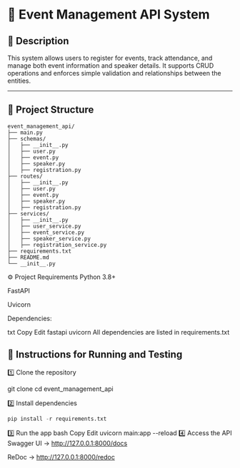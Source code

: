 # 📘 **Event Management API System**

## 🧾 Description

This system allows users to register for events, track attendance, and manage both event information and speaker details. It supports CRUD operations and enforces simple validation and relationships between the entities.

---

## 📂 Project Structure

```plaintext
event_management_api/
├── main.py
├── schemas/
│   ├── __init__.py
│   ├── user.py
│   ├── event.py
│   ├── speaker.py
│   ├── registration.py
├── routes/
│   ├── __init__.py
│   ├── user.py
│   ├── event.py
│   ├── speaker.py
│   ├── registration.py
├── services/
│   ├── __init__.py
│   ├── user_service.py
│   ├── event_service.py
│   ├── speaker_service.py
│   ├── registration_service.py
├── requirements.txt
├── README.md
└── __init__.py

```

⚙️ Project Requirements
Python 3.8+

FastAPI

Uvicorn

Dependencies:

txt
Copy
Edit
fastapi
uvicorn
All dependencies are listed in requirements.txt

## 🚀 Instructions for Running and Testing

1️⃣ Clone the repository

git clone [<github-repo-url>](https://github.com/demiladeore/event-management-api.git)
cd event_management_api

2️⃣ Install dependencies

```py
pip install -r requirements.txt
```

3️⃣ Run the app
bash
Copy
Edit
uvicorn main:app --reload
4️⃣ Access the API
Swagger UI → http://127.0.0.1:8000/docs

ReDoc → http://127.0.0.1:8000/redoc
